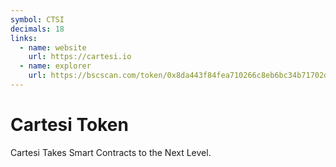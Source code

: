 ```yaml
---
symbol: CTSI
decimals: 18
links:
  - name: website
    url: https://cartesi.io
  - name: explorer
    url: https://bscscan.com/token/0x8da443f84fea710266c8eb6bc34b71702d033ef2
---
```


# Cartesi Token

Cartesi Takes Smart Contracts to the Next Level.
